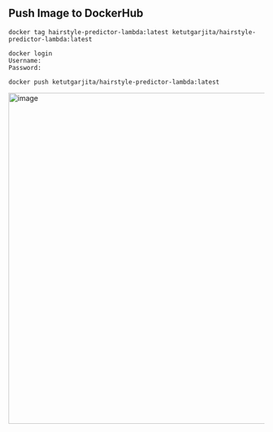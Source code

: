 ## Push Image to DockerHub 

```
docker tag hairstyle-predictor-lambda:latest ketutgarjita/hairstyle-predictor-lambda:latest

docker login
Username:
Password: 

docker push ketutgarjita/hairstyle-predictor-lambda:latest
```

<img width="651" alt="image" src="https://github.com/user-attachments/assets/c77ad91c-e999-4c5f-8763-32d2fe0bd2c8">
